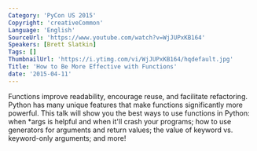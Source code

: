 ```yaml
---
Category: 'PyCon US 2015'
Copyright: 'creativeCommon'
Language: 'English'
SourceUrl: 'https://www.youtube.com/watch?v=WjJUPxKB164'
Speakers: [Brett Slatkin]
Tags: []
ThumbnailUrl: 'https://i.ytimg.com/vi/WjJUPxKB164/hqdefault.jpg'
Title: 'How to Be More Effective with Functions'
date: '2015-04-11'
---
```

Functions improve readability, encourage reuse, and facilitate refactoring. Python has many unique features that make functions significantly more powerful. This talk will show you the best ways to use functions in Python: when *args is helpful and when it'll crash your programs; how to use generators for arguments and return values; the value of keyword vs. keyword-only arguments; and more!
